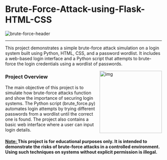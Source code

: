 # Brute-Force-Attack-using-Flask-HTML-CSS
![brute-force-header](https://github.com/user-attachments/assets/879dda27-dd80-41a5-9929-76f1f1169e30)

---
This project demonstrates a simple brute-force attack simulation on a login system built using Python, HTML, CSS, and a password wordlist. It includes a web-based login interface and a Python script that attempts to brute-force the login credentials using a wordlist of passwords.

<img align="right" alt="img" width="200" src="https://cdn.dribbble.com/users/1026227/screenshots/2417386/hacker_final.gif">

### Project Overview
The main objective of this project is to simulate how brute-force attacks function and show the importance of securing login systems. The Python script (brute_force.py) automates login attempts by trying different passwords from a wordlist until the correct one is found. The project also contains a basic web interface where a user can input login details.

#### <ins> Note: </ins> This project is for educational purposes only. It is intended to demonstrate the risks of brute-force attacks in a controlled environment. Using such techniques on systems without explicit permission is illegal.
